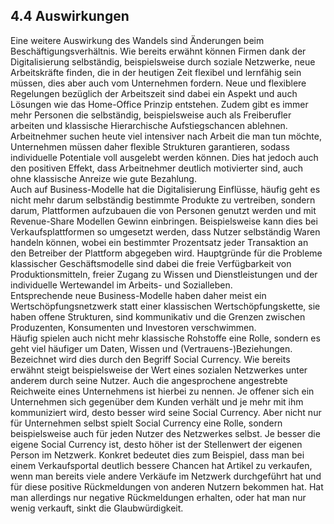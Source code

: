 ## 4.4 Auswirkungen

Eine weitere Auswirkung des Wandels sind Änderungen beim Beschäftigungsverhältnis. Wie bereits erwähnt können Firmen dank der Digitalisierung selbständig, beispielsweise durch soziale Netzwerke, neue Arbeitskräfte finden, die in der heutigen Zeit flexibel und lernfähig sein müssen, dies aber auch vom Unternehmen fordern. Neue und flexiblere Regelungen bezüglich der Arbeitszeit sind dabei ein Aspekt und auch Lösungen wie das Home-Office Prinzip entstehen. Zudem gibt es immer mehr Personen die selbständig, beispielsweise auch als Freiberufler arbeiten und klassische Hierarchische Aufstiegschancen ablehnen. Arbeitnehmer suchen heute viel intensiver nach Arbeit die man tun möchte, Unternehmen müssen daher flexible Strukturen garantieren, sodass individuelle Potentiale voll ausgelebt werden können. Dies hat jedoch auch den positiven Effekt, dass Arbeitnehmer deutlich motivierter sind, auch ohne klassische Anreize wie gute Bezahlung.  
Auch auf Business-Modelle hat die Digitalisierung Einflüsse, häufig geht es nicht mehr darum selbständig bestimmte Produkte zu vertreiben, sondern darum, Plattformen aufzubauen die von Personen genutzt werden und mit Revenue-Share Modellen Gewinn einbringen. Beispielsweise kann dies bei Verkaufsplattformen so umgesetzt werden, dass Nutzer selbständig Waren handeln können, wobei ein bestimmter Prozentsatz jeder Transaktion an den Betreiber der Plattform abgegeben wird. Hauptgründe für die Probleme klassischer Geschäftsmodelle sind dabei die freie Verfügbarkeit von Produktionsmitteln, freier Zugang zu Wissen und Dienstleistungen und der individuelle Wertewandel im Arbeits- und Sozialleben.  
Entsprechende neue Business-Modelle haben daher meist ein Wertschöpfungsnetzwerk statt einer klassischen Wertschöpfungskette, sie haben offene Strukturen, sind kommunikativ und die Grenzen zwischen Produzenten, Konsumenten und Investoren verschwimmen.  
Häufig spielen auch nicht mehr klassische Rohstoffe eine Rolle, sondern es geht viel häufiger um Daten, Wissen und \(Vertrauens-\)Beziehungen. Bezeichnet wird dies durch den Begriff Social Currency. Wie bereits erwähnt steigt beispielsweise der Wert eines sozialen Netzwerkes unter anderem durch seine Nutzer. Auch die angesprochene angestrebte Reichweite eines Unternehmens ist hierbei zu nennen. Je offener sich ein Unternehmen sich gegenüber dem Kunden verhält und je mehr mit ihm kommuniziert wird, desto besser wird seine Social Currency. Aber nicht nur für Unternehmen selbst spielt Social Currency eine Rolle, sondern beispielsweise auch für jeden Nutzer des Netzwerkes selbst. Je besser die eigene Social Currency ist, desto höher ist der Stellenwert der eigenen Person im Netzwerk. Konkret bedeutet dies zum Beispiel, dass man bei einem Verkaufsportal deutlich bessere Chancen hat Artikel zu verkaufen, wenn man bereits viele andere Verkäufe im Netzwerk durchgeführt hat und für diese positive Rückmeldungen von anderen Nutzern bekommen hat. Hat man allerdings nur negative Rückmeldungen erhalten, oder hat man nur wenig verkauft, sinkt die Glaubwürdigkeit.


